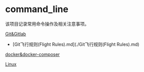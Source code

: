 # command_line

该项目记录常用命令操作及相关注意事项。

[Git&Gitlab](./git.md)

- [Git飞行规则(Flight Rules).md](./Git飞行规则(Flight Rules).md)

[docker&docker-composer](./docker.md)

[Linux](./linux.md)



